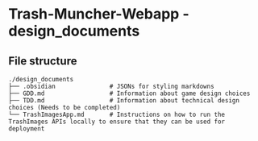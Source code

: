 # Trash-Muncher-Webapp - design_documents 

## File structure
```
./design_documents
├── .obsidian               # JSONs for styling markdowns  
├── GDD.md                  # Information about game design choices
├── TDD.md                  # Information about technical design choices (Needs to be completed)
└── TrashImagesApp.md       # Instructions on how to run the TrashImages APIs locally to ensure that they can be used for deployment
```